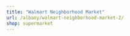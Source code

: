 ```yaml
---
title: "Walmart Neighborhood Market"
url: /albany/walmart-neighborhood-market-2/
shop: supermarket
---
```

